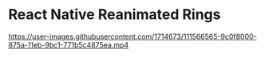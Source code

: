 # React Native Reanimated Rings




https://user-images.githubusercontent.com/1714673/111566565-9c0f8000-875a-11eb-9bc1-771b5c4875ea.mp4

